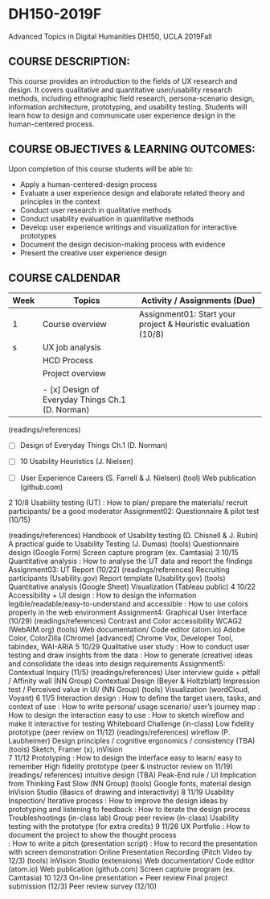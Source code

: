 # DH150-2019F
Advanced Topics in Digital Humanities DH150, UCLA 2019Fall

## COURSE DESCRIPTION:
This course provides an introduction to the fields of UX research and design. It covers qualitative and quantitative user/usability research methods, including ethnographic field research, persona-scenario design, information architecture, prototyping, and usability testing. Students will learn how to design and communicate user experience design in the human-centered process.

## COURSE OBJECTIVES & LEARNING OUTCOMES:
Upon completion of this course students will be able to:
- Apply a human-centered-design process 
- Evaluate a user experience design and elaborate related theory and principles in the context
- Conduct user research in qualitative methods
- Conduct usability evaluation in quantitative methods
- Develop user experience writings and visualization for interactive prototypes
- Document the design decision-making process with evidence
- Present the creative user experience design

## COURSE CALDENDAR
Week    |       Topics      |  Activity / Assignments (Due)
--------|-------------------|------------------------------
1       | Course overview   | Assignment01: Start your project & Heuristic evaluation (10/8)
s       | UX job  analysis  |
        | HCD Process       | 
        | Project overview  |
        |                   |
        | - [x] Design of Everyday Things Ch.1 (D. Norman) |
        
(readings/references) 
 - [ ] Design of Everyday Things Ch.1 (D. Norman)
 - [ ] 10 Usability Heuristics (J. Nielsen)
 - [ ] User Experience Careers (S. Farrell & J. Nielsen)
(tool)
Web publication (github.com)


2
10/8
Usability testing (UT)
: How to plan/ prepare the materials/ recruit participants/ be a good moderator 
Assignment02: Questionnaire & pilot test (10/15)


(readings/references) 
Handbook of Usability testing (D. Chisnell & J. Rubin)
A practical guide to Usability Testing (J. Dumas)
(tools) 
Questionnaire design (Google Form)
Screen capture program (ex. Camtasia)
3
10/15
Quantitative analysis
: How to analyse the UT data and report the findings
Assignment03: UT Report (10/22)
(readings/references) 
Recruiting participants (Usability.gov)
Report template (Usability.gov)
(tools) 
Quantitative analysis (Google Sheet)
Visualization (Tableau public)
4
10/22
Accessibility + UI design
: How to design the information legible/readable/easy-to-understand and accessible
: How to use colors properly in the web environment
Assignment4: Graphical User Interface (10/29)
(readings/references)
Contrast and Color accessibility WCAG2 (WebAIM.org)
(tools)
Web documentation/ Code editor (atom.io)
Adobe Color, ColorZilla (Chrome)
[advanced] Chrome Vox, Developer Tool, tabindex, WAI-ARIA
5
10/29
Qualitative user study
: How to conduct user testing and draw insights from the data
: How to generate (creative) ideas and consolidate the ideas into design requirements
Assignment5: Contextual Inquiry (11/5)
(readings/references)
User interview guide + pitfall / Affinity wall (NN Group)
Contextual Design (Beyer & Holtzblatt)
Impression test / Perceived value in UI/ (NN Group)
(tools)
Visualization (wordCloud, Voyant)
6
11/5
Interaction design
: How to define the target users, tasks, and context of use 
: How to write persona/ usage scenario/ user’s journey map
: How to design the interaction easy to use
: How to sketch wireflow and make it interactive for testing
Whiteboard Challenge (in-class)
Low fidelity prototype (peer review on 11/12)
(readings/references) 
wireflow (P. Laubheimer)
Design principles / cognitive ergonomics / consistency (TBA)
(tools) 
Sketch, Framer (x), inVision  
7
11/12
Prototyping 
: How to design the interface easy to learn/ easy to remember 
High fidelity prototype (peer & instructor review on 11/19)
(readings/ references)
intuitive design (TBA)
Peak-End rule / UI Implication from Thinking Fast Slow (NN Group)
(tools) 
Google fonts, material design
InVision Studio (Basics of drawing and interactivity)
8
11/19
Usability Inspection/ Iterative process 
: How to improve the design ideas by prototyping and listening to feedback
: How to iterate the design process 
Troubleshootings (in-class lab) 
Group peer review (in-class)
Usability testing with the prototype (for extra credits)
9
11/26
UX Portfolio
: How to document the project to show the thought process  
: How to write a pitch (presentation script)
: How to record the presentation with screen demonstration
Online Presentation Recording  (Pitch Video by 12/3) 
(tools)
InVision Studio (extensions)
Web documentation/ Code editor (atom.io)
Web publication (github.com)
Screen capture program (ex. Camtasia)
10
12/3
On-line presentation + Peer review
Final project submission (12/3)
Peer review survey (12/10)
